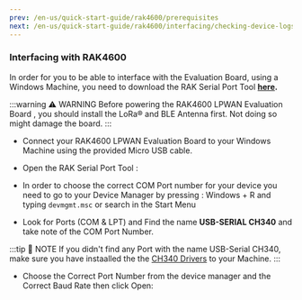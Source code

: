 ```yaml
---
prev: /en-us/quick-start-guide/rak4600/prerequisites
next: /en-us/quick-start-guide/rak4600/interfacing/checking-device-logs
---
```

### Interfacing with RAK4600

In order for you to be able to interface with the Evaluation Board, using a Windows Machine, you need to download the RAK Serial Port Tool **[here](https://downloads.rakwireless.com/en/LoRa/Tools/RAK_SERIAL_PORT_TOOL_V1.2.1.zip).**

:::warning ⚠️ WARNING
Before powering the RAK4600 LPWAN Evaluation Board , you should install the LoRa® and BLE Antenna first. Not doing so might damage the board.
:::

<rk-img
  src="/assets/images/quick-start-guide/rak4600/3.interfacing/u9lgszijijydbyjkgwnx.png"
  width="50%"
  figure-number="1"
  caption="LoRa® and BLE Antennas"
/>

- Connect your RAK4600 LPWAN Evaluation Board to your Windows Machine using the provided Micro USB cable.

<rk-img
  src="/assets/images/quick-start-guide/rak4600/3.interfacing/rzolxz9ojiyg0lkqpkqz.png"
  width="50%"
  figure-number="2"
  caption="RAK4600 LPWAN Evaluation Board to Laptop Connection"
/>

- Open the RAK Serial Port Tool :

<rk-img
  src="/assets/images/quick-start-guide/rak4600/3.interfacing/gnm0smmpj2hiaaxv65m2.png"
  width="100%"
  figure-number="3"
  caption="RAK Serial Port Tool"
/>

- In order to choose the correct COM Port number for your device you need to go to your Device Manager by pressing : Windows + R and typing `devmgmt.msc` or search in the Start Menu

<rk-img
  src="/assets/images/quick-start-guide/rak4600/3.interfacing/cj2yhkexwphkmkscqoxb.png"
  width="100%"
  figure-number="4"
  caption="Device Manager"
/>

- Look for Ports (COM & LPT) and Find the name **USB-SERIAL CH340** and take note of the COM Port Number.

:::tip 📝 NOTE
If you didn't find any Port with the name USB-Serial CH340, make sure you have instaalled the  the [CH340 Drivers](https:\/\/downloads.rakwireless.com\/LoRa\/RAK811\/Tools\/CH340%20Drive.rar) to your Machine.
:::

- Choose the Correct Port Number from the device manager and the Correct Baud Rate then click Open:

<rk-img
  src="/assets/images/quick-start-guide/rak4600/3.interfacing/gqq1izhoofyqj6ecrgaa.png"
  width="100%"
  figure-number="5"
  caption="Correct Port Number and Correct Baud rate"
/>

